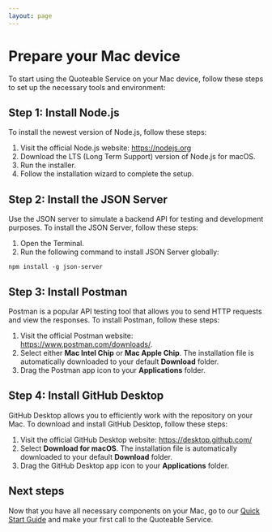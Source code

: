 ```yaml
---
layout: page
---
```


# Prepare your Mac device

To start using the Quoteable Service on your Mac device, follow these steps to set up the necessary tools and environment:

## Step 1: Install Node.js

To install the newest version of Node.js, follow these steps:

1. Visit the official Node.js website: <https://nodejs.org>
2. Download the LTS (Long Term Support) version of Node.js for macOS.
3. Run the installer.
4. Follow the installation wizard to complete the setup.

## Step 2: Install the JSON Server

Use the JSON server to simulate a backend API for testing and development purposes. To install the JSON Server, follow these steps:

1. Open the Terminal.
2. Run the following command to install JSON Server globally:

```text
npm install -g json-server
```

## Step 3: Install Postman

Postman is a popular API testing tool that allows you to send HTTP requests and view the responses. To install Postman, follow these steps:

1. Visit the official Postman website: <https://www.postman.com/downloads/>.
2. Select either **Mac Intel Chip** or **Mac Apple Chip**. The installation file is automatically downloaded to your default **Download** folder.
3. Drag the Postman app icon to your **Applications** folder.

## Step 4: Install GitHub Desktop

GitHub Desktop allows you to efficiently work with the repository on your Mac. To download and install GitHub Desktop, follow these steps:

1. Visit the official GitHub Desktop website: <https://desktop.github.com/>
2. Select **Download for macOS**. The installation file is automatically downloaded to your default **Download** folder.
3. Drag the GitHub Desktop app icon to your **Applications** folder.

## Next steps

Now that you have all necessary components on your Mac, go to our [Quick Start Guide](quick-start-guide.md) and make your first call to the Quoteable Service.
